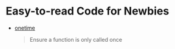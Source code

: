 # Easy-to-read Code for Newbies

- [onetime](https://github.com/sindresorhus/onetime) 
  > Ensure a function is only called once

